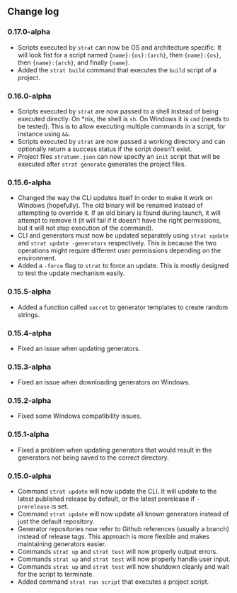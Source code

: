 ## Change log

### 0.17.0-alpha
 * Scripts executed by `strat` can now be OS and architecture
   specific. It will look fist for a script named
   `{name}:{os}:{arch}`, then `{name}:{os}`, then `{name}:{arch}`,
   and finally `{name}`.
 * Added the `strat build` command that executes the `build`
   script of a project.

### 0.16.0-alpha
 * Scripts executed by `strat` are now passed to a shell instead
   of being executed directly. On *nix, the shell is `sh`. On
   Windows it is `cmd` (needs to be tested). This is to allow
   executing multiple commands in a script, for instance using
   `&&`.
*  Scripts executed by `strat` are now passed a working directory
   and can optionally return a success status if the script
   doesn't exist.
*  Project files `stratumn.json` can now specify an `init` script
   that will be executed after `strat generate` generates the
   project files.

### 0.15.6-alpha
 * Changed the way the CLI updates itself in order to make it
   work on Windows (hopefully). The old binary will be renamed
   instead of attempting to override it. If an old binary is
   found during launch, it will attempt to remove it (it will
   fail if it doesn't have the right permissions, but it will
   not stop execution of the command).
 * CLI and generators must now be updated separately using
   `strat update` and `strat update -generators` respectively.
   This is because the two operations might require different user
   permissions depending on the environment.
 * Added a `-force` flag to `strat` to force an update. This is
   mostly designed to test the update mechanism easily.

### 0.15.5-alpha
 * Added a function called `secret` to generator templates to create
   random strings.

### 0.15.4-alpha
 * Fixed an issue when updating generators.

### 0.15.3-alpha
 * Fixed an issue when downloading generators on Windows.

### 0.15.2-alpha
 * Fixed some Windows compatibility issues.

### 0.15.1-alpha
 * Fixed a problem when updating generators that would result in the
   generators not being saved to the correct directory.

### 0.15.0-alpha
 * Command `strat update` will now update the CLI. It will update to the
   latest published release by default, or the latest prerelease if
   `-prerelease` is set.
 * Command `strat update` will now update all known generators instead of just
   the default repository.
 * Generator repositories now refer to Github references (usually a branch)
   instead of release tags. This approach is more flexible and makes
   maintaining generators easier.
 * Commands `strat up` and `strat test` will now properly output errors.
 * Commands `strat up` and `strat test` will now properly handle user input.
 * Commands `strat up` and `strat test` will now shutdown cleanly and wait for
   the script to terminate.
 * Added command `strat run script` that executes a project script.
